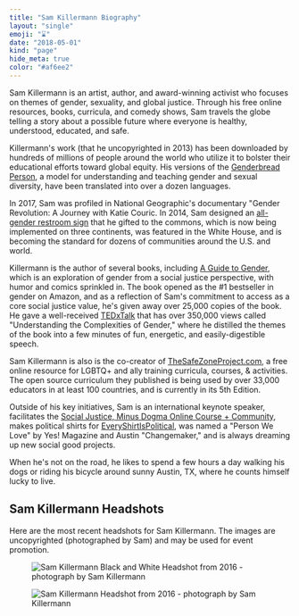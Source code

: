 ```yaml
---
title: "Sam Killermann Biography"
layout: "single"
emoji: "⌛️"
date: "2018-05-01"
kind: "page"
hide_meta: true
color: "#af6ee2"
---
```


Sam Killermann is an artist, author, and award-winning activist who focuses on themes of gender, sexuality, and global justice. Through his free online resources, books, curricula, and comedy shows, Sam travels the globe telling a story about a possible future where everyone is healthy, understood, educated, and safe.

Killermann's work (that he uncopyrighted in 2013) has been downloaded by hundreds of millions of people around the world who utilize it to bolster their educational efforts toward global equity. His versions of the [Genderbread Person](http://itspronouncedmetrosexual.com/2012/03/the-genderbread-person-v2-0/), a model for understanding and teaching gender and sexual diversity, have been translated into over a dozen languages.

In 2017, Sam was profiled in National Geographic's documentary "Gender Revolution: A Journey with Katie Couric. In 2014, Sam designed an [all-gender restroom sign](http://itspronouncedmetrosexual.com/2014/07/how-the-gender-neutral-bathroom-sign-i-made-is-being-manufactured-and-donated-to-colleges/) that he gifted to the commons, which is now being implemented on three continents, was featured in the White House, and is becoming the standard for dozens of communities around the U.S. and world.

Killermann is the author of several books, including [A Guide to Gender](http://www.guidetogender.com), which is an exploration of gender from a social justice perspective, with humor and comics sprinkled in. The book opened as the #1 bestseller in gender on Amazon, and as a reflection of Sam's commitment to access as a core social justice value, he's given away over 25,000 copies of the book. He gave a well-received [TEDxTalk](http://youtu.be/NRcPXtqdKjE) that has over 350,000 views called "Understanding the Complexities of Gender," where he distilled the themes of the book into a few minutes of fun, energetic, and easily-digestible speech.

Sam Killermann is also is the co-creator of [TheSafeZoneProject.com](http://thesafezoneproject.com), a free online resource for LGBTQ+ and ally training curricula, courses, &amp; activities. The open source curriculum they published is being used by over 33,000 educators in at least 100 countries, and is currently in its 5th Edition.

Outside of his key initiatives, Sam is an international keynote speaker, facilitates the [Social Justice, Minus Dogma Online Course + Community](https://sjmd.space), makes political shirts for [EveryShirtIsPolitical](https://everyshirtispolitical.com), was named a "Person We Love" by Yes! Magazine and Austin "Changemaker," and is always dreaming up new social good projects.

When he's not on the road, he likes to spend a few hours a day walking his dogs or riding his bicycle around sunny Austin, TX, where he counts himself lucky to live.

## Sam Killermann Headshots
Here are the most recent headshots for Sam Killermann. The images are uncopyrighted (photographed by Sam) and may be used for event promotion.

<figure class="work--sample edugraphic"><img title="Sam Killermann Black and White Headshot from 2016 - photograph by Sam Killermann" alt="Sam Killermann Black and White Headshot from 2016 - photograph by Sam Killermann" src="/img/sam-killermann-2016-headshot-bw-1200.jpg" class="ultra-wide"></figure>
<figure class="work--sample edugraphic"><img title="Sam Killermann Headshot from 2016 - photograph by Sam Killermann" alt="Sam Killermann Headshot from 2016 - photograph by Sam Killermann" src="/img/sam-killermann-2016-headshot-1200.jpg" class="ultra-wide"></figure>
